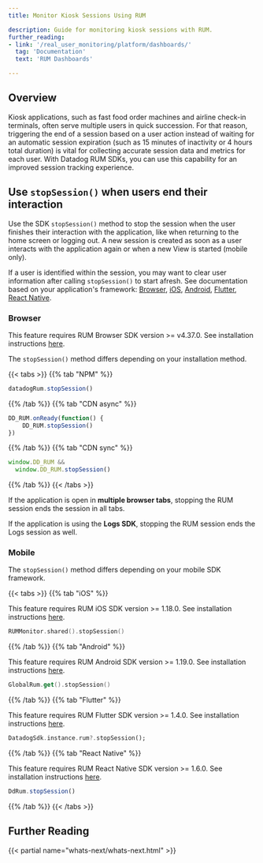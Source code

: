 ```yaml
---
title: Monitor Kiosk Sessions Using RUM

description: Guide for monitoring kiosk sessions with RUM.
further_reading:
- link: '/real_user_monitoring/platform/dashboards/'
  tag: 'Documentation'
  text: 'RUM Dashboards'

---
```


## Overview
Kiosk applications, such as fast food order machines and airline check-in terminals, often serve multiple users in quick succession. For that reason, triggering the end of a session based on a user action instead of waiting for an automatic session expiration (such as 15 minutes of inactivity or 4 hours total duration) is vital for collecting accurate session data and metrics for each user. With Datadog RUM SDKs, you can use this capability for an improved session tracking experience.

## Use `stopSession()` when users end their interaction

Use the SDK `stopSession()` method to stop the session when the user finishes their interaction with the application, like when returning to the home screen or logging out. A new session is created as soon as a user interacts with the application again or when a new View is started (mobile only).

If a user is identified within the session, you may want to clear user information after calling `stopSession()` to start afresh. See documentation based on your application's framework: [Browser][1], [iOS][2], [Android][3], [Flutter][4], [React Native][5].

### Browser

This feature requires RUM Browser SDK version >= v4.37.0. See installation instructions [here][6]. 

The `stopSession()` method differs depending on your installation method.

{{< tabs >}}
{{% tab "NPM" %}}

```javascript
datadogRum.stopSession()
```

{{% /tab %}}
{{% tab "CDN async" %}}

```javascript
DD_RUM.onReady(function() {
    DD_RUM.stopSession()
})
```

{{% /tab %}}
{{% tab "CDN sync" %}}

```javascript
window.DD_RUM &&
  window.DD_RUM.stopSession()
```

{{% /tab %}}
{{< /tabs >}}

If the application is open in **multiple browser tabs**, stopping the RUM session ends the session in all tabs.

If the application is using the **Logs SDK**, stopping the RUM session ends the Logs session as well.

### Mobile

The `stopSession()` method differs depending on your mobile SDK framework.

{{< tabs >}}
{{% tab "iOS" %}}

This feature requires RUM iOS SDK version >= 1.18.0. See installation instructions [here][1]. 

```swift
RUMMonitor.shared().stopSession()
```

[1]: https://docs.datadoghq.com/real_user_monitoring/ios/

{{% /tab %}}
{{% tab "Android" %}}

This feature requires RUM Android SDK version >= 1.19.0. See installation instructions [here][1]. 

```kotlin
GlobalRum.get().stopSession()
```

[1]: https://docs.datadoghq.com/real_user_monitoring/android/

{{% /tab %}}
{{% tab "Flutter" %}}

This feature requires RUM Flutter SDK version >= 1.4.0. See installation instructions [here][1].

```dart
DatadogSdk.instance.rum?.stopSession();
```

[1]: https://docs.datadoghq.com/real_user_monitoring/mobile_and_tv_monitoring/setup/flutter/

{{% /tab %}}
{{% tab "React Native" %}}

This feature requires RUM React Native SDK version >= 1.6.0. See installation instructions [here][1].

```javascript
DdRum.stopSession()
```

[1]: https://docs.datadoghq.com/real_user_monitoring/reactnative/

{{% /tab %}}
{{< /tabs >}}

## Further Reading

{{< partial name="whats-next/whats-next.html" >}}

[1]: /real_user_monitoring/browser/advanced_configuration/?tab=cdnsync#clear-user-session-property
[2]: /real_user_monitoring/ios/advanced_configuration/?tab=swift
[3]: /real_user_monitoring/mobile_and_tv_monitoring/advanced_configuration/android/?tab=kotlin#track-user-sessions
[4]: /real_user_monitoring/mobile_and_tv_monitoring/setup/flutter/advanced_configuration/#track-user-sessions
[5]: /real_user_monitoring/reactnative/#user-information
[6]: /real_user_monitoring/browser/